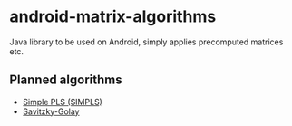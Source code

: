 # android-matrix-algorithms
Java library to be used on Android, simply applies precomputed matrices etc.

## Planned algorithms
* [Simple PLS (SIMPLS)](http://www.statsoft.com/textbook/partial-least-squares/#SIMPLS)
* [Savitzky-Golay](https://en.wikipedia.org/wiki/Savitzky%E2%80%93Golay_filter)
